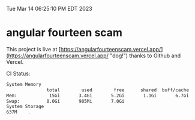 Tue Mar 14 06:25:10 PM EDT 2023

# angular fourteen scam


This project is live at [https://angularfourteenscam.vercel.app/](https://angularfourteenscam.vercel.app/ "dog!") thanks to Github and Vercel.

CI Status: 

```bash
System Memory
               total        used        free      shared  buff/cache   available
Mem:            15Gi       3.4Gi       5.2Gi       1.1Gi       6.7Gi        10Gi
Swap:          8.0Gi       985Mi       7.0Gi
System Storage
637M	.
